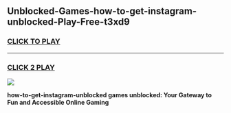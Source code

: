 
## Unblocked-Games-how-to-get-instagram-unblocked-Play-Free-t3xd9
<h3>
<a href="https://premium76.site?title=how-to-get-instagram-unblocked&ref=12A">CLICK TO PLAY</a></h3>
<hr>

<h3>
<a href="https://premium76.site?title=how-to-get-instagram-unblocked&ref=12A">CLICK 2 PLAY</a>
  
</h3>

<a href="https://premium76.site?title=how-to-get-instagram-unblocked&ref=12A"><img src="https://clearcache.store/games.png"></a>


**how-to-get-instagram-unblocked games unblocked: Your Gateway to Fun and Accessible Online Gaming**
